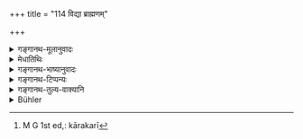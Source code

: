 +++
title = "114 विद्या ब्राह्मणम्"

+++

<details><summary>गङ्गानथ-मूलानुवादः</summary>

Learning having approached the Brāhmaṇa said to him—“I am thy wealth, guard me; impart me not unto a scorner; thus may I become extremely powerful.”—(114)


vidyā ha vai brāhmaṇamājagām 
gopāya māṃ śevadhiṣṭe'hamasmi | 
asūyakāyānṛjave apatāya 
nā mām brūyāt avīryavatī tathā syām ||
</details>

<details><summary>मेधातिथिः</summary>

अयम् अप्य् अर्थवाद एव । **विद्या** मूर्तिमती कंचिद् उपाध्यायम् आगत्य **आह** प्रोक्तवती । **शेवधिर्** निधिस् तव **अस्मि रक्ष माम्** । का पुनस् ते रक्षा । **असूयकाय** कुत्साकराय निन्दकाय **मां** **मादाः** । निन्दकं माध्यापय । **तथा** चैवम् अहं **वीर्यवत्तमा** अतिशयेन तव कार्यकारिणी[^३४४] भवामि । वीर्यं कार्यनिवृत्तौ सामर्थ्यातिशयः । "शेवधिष्टे ऽस्मि" इति कृतषत्वं पठितं तच्छान्दसप्रयोगानुकरणम् ॥ २.११४ ॥


[^३४४]:
     M G 1st ed,: kārakarī
</details>

<details><summary>गङ्गानथ-भाष्यानुवादः</summary>

‘*Learning*’—in an embodied form, having approached a certain teacher, said to him.

‘*I am thy wealth*’—treasure —‘*guard me*.’

The question arising as to what would the ‘guarding of Learning,—it is added—‘*Impart me not unto the*’—one who talks ill of, who despises. That is, never teach a scorner.

‘*Thus may I become extremely powerful*.’—I shall be extremely useful to you. ‘*Vīrya*’, ‘*power*,’ here stands for great efficiency in accomplishing what is useful.

The insertion of the cerebral ‘in the phrase ‘*śevadhiṣṭe* *smi*’ is an imitation of a Vedic form.—(l14)
</details>

<details><summary>गङ्गानथ-टिप्पन्यः</summary>

This verse is an adaptation of a very much older text. *Vīramitrodaya* (Saṃskāra, p. 515) quotes this latter text as ‘śruti’—

> vidyā ha vai brāhmaṇamājagām  
> gopāya māṃ śevadhiṣṭe'hamasmi \|  
> asūyakāyānṛjave apatāya  
> nā mām brūyāt avīryavatī tathā syām \|\|

Burnell and Hopkins remark as follows:—“This with verse 144, which appears to have originally followed these verses as a whole, constitutes a favourite saying of the Brāhmaṇas. These verses in an older form are quoted in the Nirukta (ii-4), and (more like this present text) they occur also in the *Viṣṇu* and *Vaśiṣṭha Smṛtis* s they also occur in
*Saṃhitopaniṣad-brāhmaṇa* of the Sāmaveda (pp. 29-30). The older form of
these two verses 114 and 115 (as well as 144) was in the *Tṛṣṭup* metre, as in the Smṛtis just referred to.”

This verse is quoted in *Madanapārijāta* (p. 103)—where the Amarakoṣa is quoted as explaining ‘*Śevadhi*’ as ‘*nidhi*,’ ‘treasure and ‘*asūyā*’ is defined as ‘tendency to fault-finding.’

It is quoted also in *Vidhānapārijāta* (p. 523).
</details>

<details><summary>गङ्गानथ-तुल्य-वाक्यानि</summary>

**(Verse 114-115)**

Viṣṇu-Smṛti (29.9-10),  
Vaśiṣṭha-Smṛti (2.14-15).  
These authorities, along with Manu, paraphrase the text which is found in Nirukta-Naigama Kāṇḍa, 2.4.

*Kūrmapurāṇa* (Vīramitrodaya-Saṃskāra, pp. 514-515).—‘One who teaches
the Vedas, the Dharma, the Purāṇas and the subsidiary sciences to one who is endowed with character and is self-controlled and is ever attentive.’
</details>

<details><summary>Bühler</summary>

114	Sacred Learning approached a Brahmana and said to him: 'I am thy treasure, preserve me, deliver me not to a scorner; so (preserved) I shall become supremely strong.'
</details>
